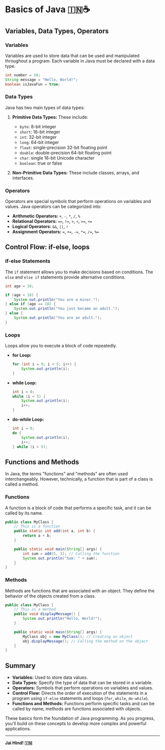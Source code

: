 
# Basics of Java 🇮🇳☕

## Variables, Data Types, Operators

### Variables
Variables are used to store data that can be used and manipulated throughout a program. Each variable in Java must be declared with a data type.

```java
int number = 10;
String message = "Hello, World!";
boolean isJavaFun = true;
```

### Data Types
Java has two main types of data types:

1. **Primitive Data Types:** These include:
   - `byte`: 8-bit integer
   - `short`: 16-bit integer
   - `int`: 32-bit integer
   - `long`: 64-bit integer
   - `float`: single-precision 32-bit floating point
   - `double`: double-precision 64-bit floating point
   - `char`: single 16-bit Unicode character
   - `boolean`: true or false

2. **Non-Primitive Data Types:** These include classes, arrays, and interfaces.

### Operators
Operators are special symbols that perform operations on variables and values. Java operators can be categorized into:
- **Arithmetic Operators:** `+`, `-`, `*`, `/`, `%`
- **Relational Operators:** `==`, `!=`, `>`, `<`, `>=`, `<=`
- **Logical Operators:** `&&`, `||`, `!`
- **Assignment Operators:** `=`, `+=`, `-=`, `*=`, `/=`, `%=`

## Control Flow: if-else, loops

### if-else Statements
The `if` statement allows you to make decisions based on conditions. The `else` and `else if` statements provide alternative conditions.

```java
int age = 18;

if (age < 18) {
    System.out.println("You are a minor.");
} else if (age == 18) {
    System.out.println("You just became an adult.");
} else {
    System.out.println("You are an adult.");
}
```

### Loops
Loops allow you to execute a block of code repeatedly.

- **for Loop:**
  ```java
  for (int i = 0; i < 5; i++) {
      System.out.println(i);
  }
  ```

- **while Loop:**
  ```java
  int i = 0;
  while (i < 5) {
      System.out.println(i);
      i++;
  }
  ```

- **do-while Loop:**
  ```java
  int i = 0;
  do {
      System.out.println(i);
      i++;
  } while (i < 5);
  ```

## Functions and Methods

In Java, the terms "functions" and "methods" are often used interchangeably. However, technically, a function that is part of a class is called a method.

### Functions
A function is a block of code that performs a specific task, and it can be called by its name.

```java
public class MyClass {
    // This is a function
    public static int add(int a, int b) {
        return a + b;
    }

    public static void main(String[] args) {
        int sum = add(5, 3); // Calling the function
        System.out.println("Sum: " + sum);
    }
}
```

### Methods
Methods are functions that are associated with an object. They define the behavior of the objects created from a class.

```java
public class MyClass {
    // This is a method
    public void displayMessage() {
        System.out.println("Hello, World!");
    }

    public static void main(String[] args) {
        MyClass obj = new MyClass(); // Creating an object
        obj.displayMessage(); // Calling the method on the object
    }
}
```

## Summary
- **Variables:** Used to store data values.
- **Data Types:** Specify the type of data that can be stored in a variable.
- **Operators:** Symbols that perform operations on variables and values.
- **Control Flow:** Directs the order of execution of the statements in a program using `if-else` statements and loops (`for`, `while`, `do-while`).
- **Functions and Methods:** Functions perform specific tasks and can be called by name; methods are functions associated with objects.

These basics form the foundation of Java programming. As you progress, you'll build on these concepts to develop more complex and powerful applications.

---

**Jai Hind! 🇮🇳**